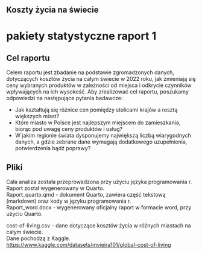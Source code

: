 ## Koszty życia na świecie
# pakiety statystyczne raport 1

## Cel raportu
Celem raportu jest zbadanie na podstawie zgromadzonych danych, dotyczących kosztów życia na całym świecie w 2022 roku, jak zmieniają się ceny wybranych produktów w zależności od miejsca i odkrycie czynników wpływających na ich wysokość. Aby zrealizować cel raportu, poszukamy odpowiedzi na następujące pytania badawcze:
-	Jak kształtują się różnice cen pomiędzy stolicami krajów a resztą większych miast?
- Które miasto w Polsce jest najlepszym miejscem do zamieszkania, biorąc pod uwagę ceny produktów i usług?
- W jakim regionie świata dysponujemy największą liczbą wiarygodnych danych, a gdzie zebrane dane wymagają dodatkowego uzupełnienia, potwierdzenia bądź poprawy?

## Pliki
Cała analiza została przeprowadzona przy użyciu języka programowania r. Raport został wygenerowany w Quarto.  
Raport_quarto.qmd - dokument Quarto, zawiera część tekstową (markdown) oraz kody w języku programowania r.  
Raport_word.docx - wygenerowany oficjalny raport w formacie word, przy użyciu Quarto.

cost-of-living.csv - dane dotyczące kosztów życia w różnych miastach na całym świecie.  
Dane pochodzą z Kaggle.  
https://www.kaggle.com/datasets/mvieira101/global-cost-of-living
